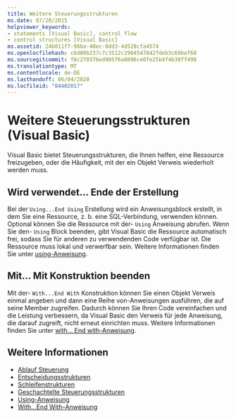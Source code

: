 ```yaml
---
title: Weitere Steuerungsstrukturen
ms.date: 07/20/2015
helpviewer_keywords:
- statements [Visual Basic], control flow
- control structures [Visual Basic]
ms.assetid: 24b811f7-98ba-40ec-8dd3-4d528cfa4574
ms.openlocfilehash: c6d80b237c7c3512c2904547842fdeb3c69bef68
ms.sourcegitcommit: f8c270376ed905f6a8896ce0fe25b4f4b38ff498
ms.translationtype: MT
ms.contentlocale: de-DE
ms.lasthandoff: 06/04/2020
ms.locfileid: "84402017"
---
```

# <a name="other-control-structures-visual-basic"></a>Weitere Steuerungsstrukturen (Visual Basic)
Visual Basic bietet Steuerungsstrukturen, die Ihnen helfen, eine Ressource freizugeben, oder die Häufigkeit, mit der ein Objekt Verweis wiederholt werden muss.  
  
## <a name="usingend-using-construction"></a>Wird verwendet... Ende der Erstellung  
 Bei der `Using...End Using` Erstellung wird ein Anweisungsblock erstellt, in dem Sie eine Ressource, z. b. eine SQL-Verbindung, verwenden können. Optional können Sie die Ressource mit der- `Using` Anweisung abrufen. Wenn Sie den- `Using` Block beenden, gibt Visual Basic die Ressource automatisch frei, sodass Sie für anderen zu verwendenden Code verfügbar ist. Die Ressource muss lokal und verwerfbar sein. Weitere Informationen finden Sie unter [using-Anweisung](../../../language-reference/statements/using-statement.md).  
  
## <a name="withend-with-construction"></a>Mit... Mit Konstruktion beenden  
 Mit der- `With...End With` Konstruktion können Sie einen Objekt Verweis einmal angeben und dann eine Reihe von-Anweisungen ausführen, die auf seine Member zugreifen. Dadurch können Sie Ihren Code vereinfachen und die Leistung verbessern, da Visual Basic den Verweis für jede Anweisung, die darauf zugreift, nicht erneut einrichten muss. Weitere Informationen finden Sie unter [with... End with-Anweisung](../../../language-reference/statements/with-end-with-statement.md).  
  
## <a name="see-also"></a>Weitere Informationen

- [Ablauf Steuerung](index.md)
- [Entscheidungsstrukturen](decision-structures.md)
- [Schleifenstrukturen](loop-structures.md)
- [Geschachtelte Steuerungsstrukturen](nested-control-structures.md)
- [Using-Anweisung](../../../language-reference/statements/using-statement.md)
- [With...End With-Anweisung](../../../language-reference/statements/with-end-with-statement.md)
